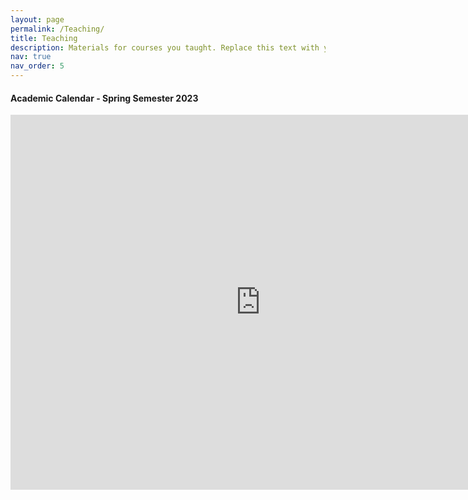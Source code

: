 ```yaml
---
layout: page
permalink: /Teaching/
title: Teaching
description: Materials for courses you taught. Replace this text with your description.
nav: true
nav_order: 5
---
```


#### Academic Calendar - Spring Semester 2023

<iframe src="https://calendar.google.com/calendar/embed?src=0ppu0k1mki0uelh3kgamrj8k18%40group.calendar.google.com&ctz=Asia%2FTehran" style="border: 0" width="800" height="600" frameborder="0" scrolling="no"></iframe>
